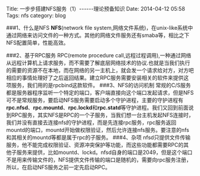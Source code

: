 Title: 一步步搭建NFS服务（1）------理论预备知识
Date: 2014-04-12 05:58
Tags: nfs
category: blog

###1、什么是NFS
**NFS**(network file system,网络文件系统)，在unix-like系统中通过网络来访问文件的一种方式。其他的网络文件服务还有smaba等，相比之下NFS配置简单，性能高效。
<!--more-->
###2、基于RPC服务
RPC(remote procedure call,远程过程调用),一种通过网络从远程计算机上请求服务，而不需要了解底层网络技术的协议.也就是当我们执行的需要的资源不在本地，而在网络的另一主机上，就会发一个请求给对方，对方吧相应的事情处理好了之后返回结果。建立RPC服务需要安装相关的软件来提供这项服务，我们用的是rpcbind这款软件。
###3、NFS的访问机制
常规的C/S服务都是服务器程序监听一个特定的端口，客户端直接向这个端口发起请求，但是NFS可不是常规服务，要启动NFS服务需要启动多个守护进程，主要的守护进程有**rpc.nfsd**、**rpc.mountd**、**rpc.lockd**和**rpc.statd**等守护进程。我们又回到前面说到RPC服务，其实NFS是RPC的一个子服务，当我们想一台主机发起NFS连接时，我们并没有直接去连接nfs的守护进程，而是先连接rpc服务，rpc服务返回mountd的端口，mountd开始做权限验证，然后允许连接nfs服务。要注意的nfs和其相关的mountd等都是属于rpc的子服务。
###4、杂项
nfsd只提供文件传输服务，他不能完成权限验证、资源冲突保护等功能，而这些功能都需要RPC的其他子服务来提供，比如mountd、lockd。nfsd自身的端口是2049，但是这个端口不是用来传输文件的，NFS提供文件传输的端口是随机的，需要向rpc服务注册，所以，在启动NFS服务之前一定先启动RPC。

